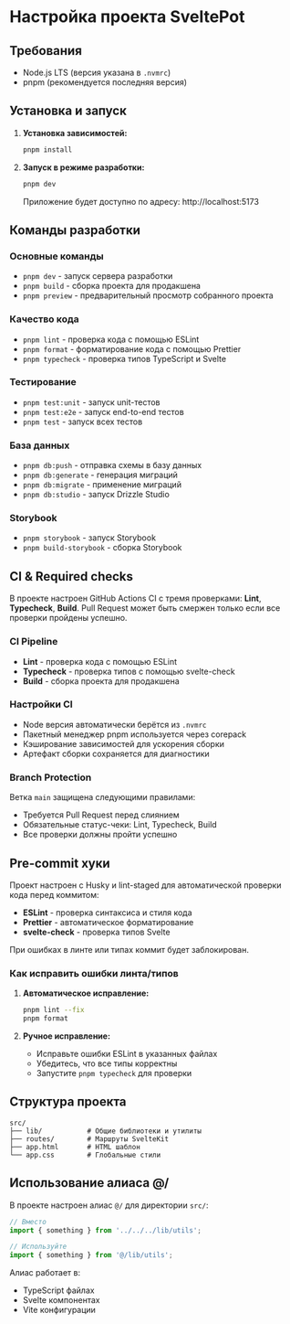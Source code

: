 # Настройка проекта SveltePot

## Требования

- Node.js LTS (версия указана в `.nvmrc`)
- pnpm (рекомендуется последняя версия)

## Установка и запуск

1. **Установка зависимостей:**

   ```bash
   pnpm install
   ```

2. **Запуск в режиме разработки:**
   ```bash
   pnpm dev
   ```
   Приложение будет доступно по адресу: http://localhost:5173

## Команды разработки

### Основные команды

- `pnpm dev` - запуск сервера разработки
- `pnpm build` - сборка проекта для продакшена
- `pnpm preview` - предварительный просмотр собранного проекта

### Качество кода

- `pnpm lint` - проверка кода с помощью ESLint
- `pnpm format` - форматирование кода с помощью Prettier
- `pnpm typecheck` - проверка типов TypeScript и Svelte

### Тестирование

- `pnpm test:unit` - запуск unit-тестов
- `pnpm test:e2e` - запуск end-to-end тестов
- `pnpm test` - запуск всех тестов

### База данных

- `pnpm db:push` - отправка схемы в базу данных
- `pnpm db:generate` - генерация миграций
- `pnpm db:migrate` - применение миграций
- `pnpm db:studio` - запуск Drizzle Studio

### Storybook

- `pnpm storybook` - запуск Storybook
- `pnpm build-storybook` - сборка Storybook

## CI & Required checks

В проекте настроен GitHub Actions CI с тремя проверками: **Lint**, **Typecheck**, **Build**. Pull Request может быть смержен только если все проверки пройдены успешно.

### CI Pipeline

- **Lint** - проверка кода с помощью ESLint
- **Typecheck** - проверка типов с помощью svelte-check
- **Build** - сборка проекта для продакшена

### Настройки CI

- Node версия автоматически берётся из `.nvmrc`
- Пакетный менеджер pnpm используется через corepack
- Кэширование зависимостей для ускорения сборки
- Артефакт сборки сохраняется для диагностики

### Branch Protection

Ветка `main` защищена следующими правилами:

- Требуется Pull Request перед слиянием
- Обязательные статус-чеки: Lint, Typecheck, Build
- Все проверки должны пройти успешно

## Pre-commit хуки

Проект настроен с Husky и lint-staged для автоматической проверки кода перед коммитом:

- **ESLint** - проверка синтаксиса и стиля кода
- **Prettier** - автоматическое форматирование
- **svelte-check** - проверка типов Svelte

При ошибках в линте или типах коммит будет заблокирован.

### Как исправить ошибки линта/типов

1. **Автоматическое исправление:**

   ```bash
   pnpm lint --fix
   pnpm format
   ```

2. **Ручное исправление:**
   - Исправьте ошибки ESLint в указанных файлах
   - Убедитесь, что все типы корректны
   - Запустите `pnpm typecheck` для проверки

## Структура проекта

```
src/
├── lib/           # Общие библиотеки и утилиты
├── routes/        # Маршруты SvelteKit
├── app.html       # HTML шаблон
└── app.css        # Глобальные стили
```

## Использование алиаса @/

В проекте настроен алиас `@/` для директории `src/`:

```typescript
// Вместо
import { something } from '../../../lib/utils';

// Используйте
import { something } from '@/lib/utils';
```

Алиас работает в:

- TypeScript файлах
- Svelte компонентах
- Vite конфигурации

